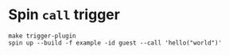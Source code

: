# Spin `call` trigger

```
make trigger-plugin
spin up --build -f example -id guest --call 'hello("world")'
```